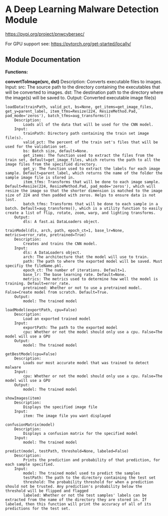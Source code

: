 # A Deep Learning Malware Detection Module
https://pypi.org/project/pnwcybersec/

For GPU support see: https://pytorch.org/get-started/locally/

## Module Documentation

**Functions:**

**convertToImage(src, dst)**
	Description:
		Converts executable files to images.
	Input:
		src: The source path to the directory containing the executables that will be converted to images.
		dst: The destination path to the directory where the image(s) will be saved to.
	Output:
		Converted executable image file(s)			

```			
loadData(trainPath, valid_pct, bs=None, get_items=get_image_files, get_y=parent_label, item_tfms=Resize(224, ResizeMethod.Pad, pad_mode='zeros'), batch_tfms=aug_transforms())
	Description:
		Loads all of the data that will be used for the CNN model.
	Input:
		trainPath: Directory path containing the train set image file(s).
		valid_pct: The percent of the train set's files that will be used for the validation set.
		bs: Batch size, default=None.
		get_items: The function used to extract the files from the train set, default=get_image_files, which returns the path to all the image files from the specified directory.
		get_y: The function used to extract the labels for each image sample. Default=parent_label, which returns the name of the folder the sample image file is stored in.
		item_tfms: Transforms that will be done to each image sample. Default=Resize(224, ResizeMethod.Pad, pad_mode='zeros'), which will resize the image so that the shorter dimension is matched to the image size of 224 and then padded with zeros. Helps to ensure data is not lost.
		batch_tfms: Transforms that will be done to each sample in a batch. Default=aug_transforms(), which is a utility function to easily create a list of flip, rotate, zoom, warp, and lighting transforms.
	Output:
		dls: A fast.ai DataLoaders object.
```			

```			
trainModel(dls, arch, path, epoch_ct=1, base_lr=None, metrics=error_rate, pretrained=True)
	Description:
		Creates and trains the CNN model.
	Input:
		dls: A DataLoaders object.
		arch: The architecture that the model will use to train.
		path: The path to where the exported model will be saved. Must specifiy the fileName.pkl.
		epoch_ct: The number of iterations. Default=1.
		base_lr: The base learning rate. Default=None.
		metrics: The metrics used to determine how well the model is training. Default=error_rate.
		pretrained: Whether or not to use a pretrained model. False=Create model from scratch. Default=True.
	Output:
		model: The trained model
```			

```			
loadModel(exportPath, cpu=False)
	Description:
		Load an exported trained model
	Input:
		exportPath: The path to the exported model
		cpu: Whether or not the model should only use a cpu. False=The model will use a GPU
	Output:
		model: The trained model
```			

```			
getBestModel(cpu=False)
	Description: 
		Loads our most accurate model that was trained to detect malware
	Input:
		cpu: Whether or not the model should only use a cpu. False=The model will use a GPU
	Output:
		model: The trained model
```			

```			
showImages(item)
	Description:
		Displays the specified image file
	Input:
		item: The image file you want displayed
```			

```		
confusionMatrix(model)
	Description:
		Displays a confusion matrix for the specified model
	Input:
		model: The trained model
```			

```			
predict(model, testPath, threshold=None, labeled=False)
	Description:
		Prints the prediction and probability of that prediction, for each sample specified. 
	Input:
		model: The trained model used to predict the samples
		testPath: The path to the directory containing the test set
		threshold: The probability threshold for when a prediction should not be trusted. Any prediction's probability below the threshold will be flipped and flagged
		labeled: Whether or not the test samples' labels can be extracted from the name of the directory they are stored in. If labeled, then this function will print the accuracy of all of its predictions for the test set.
```
